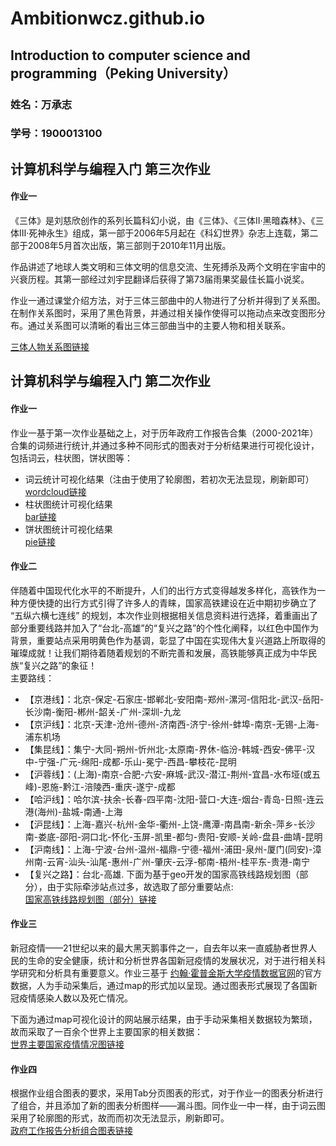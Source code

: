 # Ambitionwcz.github.io
## Introduction to computer science and programming（Peking University） 

### 姓名：万承志
### 学号：1900013100
## 计算机科学与编程入门 第三次作业
#### 作业一
《三体》是刘慈欣创作的系列长篇科幻小说，由《三体》、《三体Ⅱ·黑暗森林》、《三体Ⅲ·死神永生》组成，第一部于2006年5月起在《科幻世界》杂志上连载，第二部于2008年5月首次出版，第三部则于2010年11月出版。  

作品讲述了地球人类文明和三体文明的信息交流、生死搏杀及两个文明在宇宙中的兴衰历程。其第一部经过刘宇昆翻译后获得了第73届雨果奖最佳长篇小说奖。  

作业一通过课堂介绍方法，对于三体三部曲中的人物进行了分析并得到了关系图。在制作关系图时，采用了黑色背景，并通过相关操作使得可以拖动点来改变图形分布。通过关系图可以清晰的看出三体三部曲当中的主要人物和相关联系。  

[三体人物关系图链接](https://Ambitionwcz.github.io/关系图-三体人物.html)  
 


## 计算机科学与编程入门 第二次作业
#### 作业一
作业一基于第一次作业基础之上，对于历年政府工作报告合集（2000-2021年）合集的词频进行统计,并通过多种不同形式的图表对于分析结果进行可视化设计，包括词云，柱状图，饼状图等：  
* 词云统计可视化结果（注由于使用了轮廓图，若初次无法显现，刷新即可）  
[wordcloud链接](https://Ambitionwcz.github.io/历年政府工作报告合集词云.html)  
* 柱状图统计可视化结果  
[bar链接](https://Ambitionwcz.github.io/历年政府工作报告词频统计柱状图.html)  
* 饼状图统计可视化结果  
[pie链接](https://Ambitionwcz.github.io/历年政府工作报告饼状图.html)  

#### 作业二
  伴随着中国现代化水平的不断提升，人们的出行方式变得越发多样化，高铁作为一种方便快捷的出行方式引得了许多人的青睐，国家高铁建设在近中期初步确立了 “五纵六横七连线” 的规划，本次作业则根据相关信息资料进行选择，着重画出了部分重要线路并加入了“台北-高雄”的“复兴之路”的个性化阐释，以红色中国作为背景，重要站点采用明黄色作为基调，彰显了中国在实现伟大复兴道路上所取得的璀璨成就！让我们期待着随着规划的不断完善和发展，高铁能够真正成为中华民族“复兴之路”的象征！  
主要路线：  
* 【京港线】：北京-保定-石家庄-邯郸北-安阳南-郑州-漯河-信阳北-武汉-岳阳-长沙南-衡阳-郴州-韶关-广州-深圳-九龙
* 【京沪线】：北京-天津-沧州-德州-济南西-济宁-徐州-蚌埠-南京-无锡-上海-浦东机场
* 【集昆线】：集宁-大同-朔州-忻州北-太原南-界休-临汾-韩城-西安-佛平-汉中-宁强-广元-绵阳-成都-乐山-冕宁-西昌-攀枝花-昆明
* 【沪蓉线】：(上海)-南京-合肥-六安-麻城-武汉-潜江-荆州-宜昌-水布垭(或五峰)-恩施-黔江-涪陵西-重庆-遂宁-成都
* 【哈沪线】：哈尔滨-扶余-长春-四平南-沈阳-营口-大连-烟台-青岛-日照-连云港(海州)-盐城-南通-上海
* 【沪昆线】：上海-嘉兴-杭州-金华-衢州-上饶-鹰潭-南昌南-新余-萍乡-长沙南-娄底-邵阳-洞口北-怀化-玉屏-凯里-都匀-贵阳-安顺-关岭-盘县-曲靖-昆明
* 【沪南线】：上海-宁波-台州-温州-福鼎-宁德-福州-浦田-泉州-厦门(同安)-漳州南-云宵-汕头-汕尾-惠州-广州-肇庆-云浮-郁南-梧州-桂平东-贵港-南宁
* 【复兴之路】：台北-高雄. 
  下面为基于geo开发的国家高铁线路规划图（部分），由于实际牵涉站点过多，故选取了部分重要站点:    
  [国家高铁线路规划图（部分）链接](https://Ambitionwcz.github.io/geo_高铁线路规划图.html) 

#### 作业三
  新冠疫情——21世纪以来的最大黑天鹅事件之一，自去年以来一直威胁者世界人民的生命的安全健康，统计和分析世界各国新冠疫情的发展状况，对于进行相关科学研究和分析具有重要意义。作业三基于
  [约翰·霍普金斯大学疫情数据官网](https://coronavirus.jhu.edu/map.html)的官方数据，人为手动采集后，通过map的形式加以呈现。通过图表形式展现了各国新冠疫情感染人数以及死亡情况。  

 下面为通过map可视化设计的网站展示结果，由于手动采集相关数据较为繁琐，故而采取了一百余个世界上主要国家的相关数据：  
  [世界主要国家疫情情况图链接](https://Ambitionwcz.github.io/map_COVID_19.html) 

#### 作业四
根据作业组合图表的要求，采用Tab分页图表的形式，对于作业一的图表分析进行了组合，并且添加了新的图表分析图样——漏斗图。同作业一中一样，由于词云图采用了轮廓图的形式，故而而初次无法显示，刷新即可。  
[政府工作报告分析组合图表链接](https://Ambitionwcz.github.io/tab_组合图表.html) 

